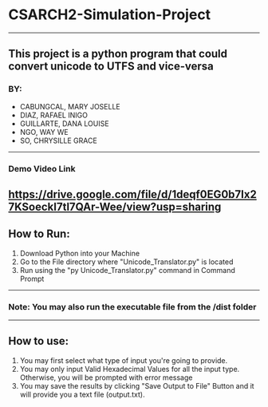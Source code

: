 # CSARCH2-Simulation-Project
---
This project is a python program that could convert unicode to UTFS and vice-versa
---
### BY:
- CABUNGCAL, MARY JOSELLE
- DIAZ, RAFAEL INIGO
- GUILLARTE, DANA LOUISE
- NGO, WAY WE
- SO, CHRYSILLE GRACE
---
### Demo Video Link
https://drive.google.com/file/d/1deqf0EG0b7Ix27KSoeckI7tl7QAr-Wee/view?usp=sharing
---
## How to Run:
1. Download Python into your Machine
2. Go to the File directory where "Unicode_Translator.py" is located
3. Run using the "py Unicode_Translator.py" command in Command Prompt
---
### Note: You may also run the executable file from the /dist folder
---
## How to use:
1. You may first select what type of input you're going to provide.
2. You may only input Valid Hexadecimal Values for all the input type. Otherwise, you will be prompted with error message
3. You may save the results by clicking "Save Output to File" Button and it will provide you a text file (output.txt).
